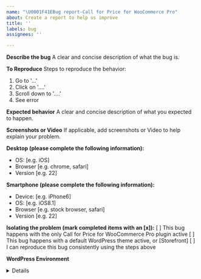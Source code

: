 ```yaml
---
name: "\U0001F41EBug report-Call for Price for WooCommerce Pro"
about: Create a report to help us improve
title: ''
labels: bug
assignees: ''

---
```


**Describe the bug**
A clear and concise description of what the bug is.

**To Reproduce**
Steps to reproduce the behavior:
1. Go to '...'
2. Click on '....'
3. Scroll down to '....'
4. See error

**Expected behavior**
A clear and concise description of what you expected to happen.

**Screenshots or Video**
If applicable, add screenshots or Video to help explain your problem.

**Desktop (please complete the following information):**
 - OS: [e.g. iOS]
 - Browser [e.g. chrome, safari]
 - Version [e.g. 22]

**Smartphone (please complete the following information):**
 - Device: [e.g. iPhone6]
 - OS: [e.g. iOS8.1]
 - Browser [e.g. stock browser, safari]
 - Version [e.g. 22]

**Isolating the problem (mark completed items with an [x]):**
 [ ] This bug happens with the only Call for Price for WooCommerce Pro plugin active
 [ ] This bug happens with a default WordPress theme active, or [Storefront]
 [ ] I can reproduce this bug consistently using the steps above

**WordPress Environment**
<details>
```
**Additional context**
Add any other context about the problem here.
